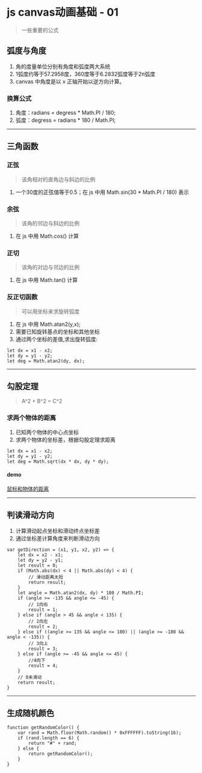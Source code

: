 # js canvas动画基础 - 01
> 一些重要的公式

## 弧度与角度
1. 角的度量单位分别有角度和弧度两大系统
2. 1弧度约等于57.2958度，360度等于6.2832弧度等于2π弧度
3. canvas 中角度是以 x 正轴开始以逆方向计算。

### 换算公式
1. 角度：radians = degress * Math.PI / 180;
2. 弧度：degress = radians * 180 / Math.PI;

------
## 三角函数
### 正弦
> 该角相对的直角边与斜边的比例

1. 一个30度的正弦值等于0.5；在 js 中用 Math.sin(30 * Math.PI / 180) 表示

### 余弦
> 该角的邻边与斜边的比例

1. 在 js 中用 Math.cos() 计算

### 正切
> 该角的对边与邻边的比例

1. 在 js 中用 Math.tan() 计算

### 反正切函数
> 可以用坐标来求旋转弧度

1. 在 js 中用 Math.atan2(y,x);
2. 需要已知旋转基点的坐标和其他坐标
3. 通过两个坐标的差值,求出旋转弧度:
```
let dx = x1 - x2;
let dy = y1 - y2;
let deg = Math.atan2(dy, dx);
```

------
## 勾股定理
> A^2 + B^2 = C^2

### 求两个物体的距离
1. 已知两个物体的中心点坐标
2. 求两个物体的坐标差，根据勾股定理求距离
```
let dx = x1 - x2;
let dy = y1 - y2;
let deg = Math.sqrt(dx * dx, dy * dy);
```

#### demo
[鼠标和物体的距离](https://www.tomz.club/projects/2019-02/base11.html)

------
## 判读滑动方向
1. 计算滑动起点坐标和滑动终点坐标差
2. 通过坐标差计算角度来判断滑动方向

```
var getDirection = (x1, y1, x2, y2) => {
    let dx = x2 - x1;
    let dy = y2 - y1;
    let result = 0;
    if (Math.abs(dx) < 4 || Math.abs(dy) < 4) {
        // 滑动距离太短
        return result;
    }
    let angle = Math.atan2(dx, dy) * 180 / Math.PI;
    if (angle >= -135 && angle <= -45) {
        // 1向右 
        result = 1;
    } else if (angle > 45 && angle < 135) {
        // 2向左 
        result = 2;
    } else if ((angle >= 135 && angle <= 180) || (angle >= -180 && angle < -135)) {
        // 3向上 
        result = 3;
    } else if (angle >= -45 && angle <= 45) {
        //4向下
        result = 4;
    }
    // 0未滑动
    return result;
}
```

------
## 生成随机颜色

```
function getRandomColor() {
    var rand = Math.floor(Math.random() * 0xFFFFFF).toString(16);
    if (rand.length == 6) {
        return "#" + rand;
    } else {
        return getRandomColor();
    }
}
```